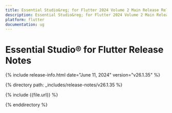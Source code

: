 ```yaml
---
title: Essential Studio&reg; for Flutter 2024 Volume 2 Main Release Release Notes  
description: Essential Studio&reg; for Flutter 2024 Volume 2 Main Release Release Notes  
platform: flutter
documentation: ug
---
```


# Essential Studio&reg; for Flutter  Release Notes  

{% include release-info.html date="June 11, 2024"  version="v26.1.35" %} 

{% directory path: _includes/release-notes/v26.1.35 %}

{% include {{file.url}} %}

{% enddirectory %}